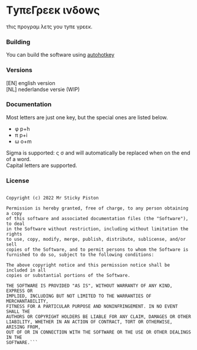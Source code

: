 # ΤyπεΓρεεκ ινδοwς
τhις προγραμ λετς yου τyπε γρεεκ.

### Building
You can build the software using [autohotkey](https://www.autohotkey.com/)

### Versions
[EN] english version  
[NL] nederlandse versie (WIP)

### Documentation
Most letters are just one key, but the special ones are listed below.
- φ p+h
- π p+i
- ω o+m

Sigma is supported: ς σ and will automatically be replaced when on the end of a word.  
Capital letters are supported.  

### License
```MIT License

Copyright (c) 2022 Mr Sticky Piston

Permission is hereby granted, free of charge, to any person obtaining a copy
of this software and associated documentation files (the "Software"), to deal
in the Software without restriction, including without limitation the rights
to use, copy, modify, merge, publish, distribute, sublicense, and/or sell
copies of the Software, and to permit persons to whom the Software is
furnished to do so, subject to the following conditions:

The above copyright notice and this permission notice shall be included in all
copies or substantial portions of the Software.

THE SOFTWARE IS PROVIDED "AS IS", WITHOUT WARRANTY OF ANY KIND, EXPRESS OR
IMPLIED, INCLUDING BUT NOT LIMITED TO THE WARRANTIES OF MERCHANTABILITY,
FITNESS FOR A PARTICULAR PURPOSE AND NONINFRINGEMENT. IN NO EVENT SHALL THE
AUTHORS OR COPYRIGHT HOLDERS BE LIABLE FOR ANY CLAIM, DAMAGES OR OTHER
LIABILITY, WHETHER IN AN ACTION OF CONTRACT, TORT OR OTHERWISE, ARISING FROM,
OUT OF OR IN CONNECTION WITH THE SOFTWARE OR THE USE OR OTHER DEALINGS IN THE
SOFTWARE.```
